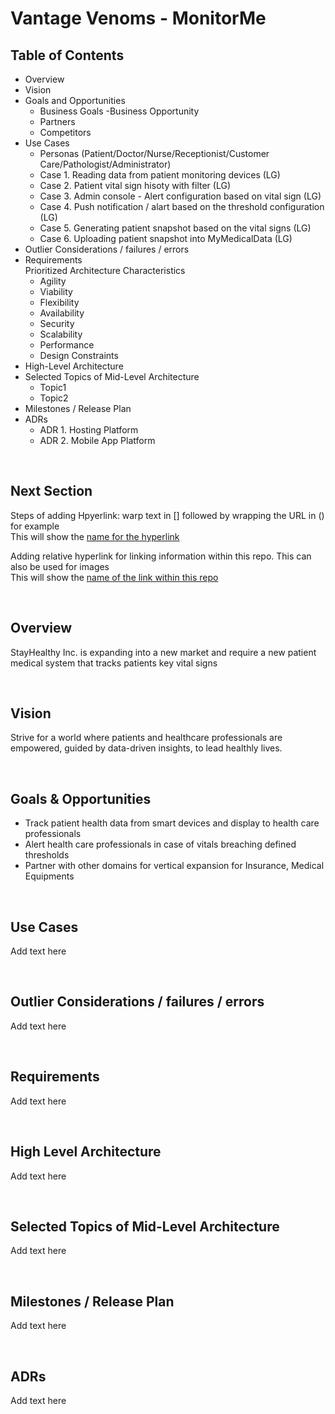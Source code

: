 # Vantage Venoms - MonitorMe

## **Table of Contents** 
- Overview 
- Vision
- Goals and Opportunities
    - Business Goals
     -Business Opportunity
    - Partners
    - Competitors
- Use Cases
    - Personas (Patient/Doctor/Nurse/Receptionist/Customer Care/Pathologist/Administrator)
    - Case 1. Reading data from patient monitoring devices (LG)
    - Case 2. Patient vital sign hisoty with filter (LG)
    - Case 3. Admin console - Alert configuration based on vital sign (LG)
    - Case 4. Push notification / alart based on the threshold configuration (LG)
    - Case 5. Generating patient snapshot based on the vital signs (LG)
    - Case 6. Uploading patient snapshot into MyMedicalData (LG)
- Outlier Considerations / failures / errors 
- Requirements \
    Prioritized Architecture Characteristics
    - Agility
    - Viability
    - Flexibility
    - Availability
    - Security
    - Scalability
    - Performance
    - Design Constraints
- High-Level Architecture
- Selected Topics of Mid-Level Architecture 
    - Topic1 
    - Topic2
- Milestones / Release Plan 
- ADRs 
    - ADR 1. Hosting Platform 
    - ADR 2. Mobile App Platform    


<br /> 


## **Next Section** 

Steps of adding Hpyerlink: warp text in [] followed by wrapping the URL in () for example \
This will show the [name for the hyperlink](https::linkname)

Adding relative hyperlink for linking information within this repo. This can also be used for images \
This will show the [name of the link within this repo](docs/readme.md)


<br /> 


## **Overview** 
StayHealthy Inc. is expanding into a new market and require a new patient medical system that tracks patients key vital signs

<br /> 

## **Vision** 
Strive for a world where patients and healthcare professionals are empowered, guided by data-driven insights, to lead healthly lives.

<br /> 

## **Goals & Opportunities** 
- Track patient health data from smart devices and display to health care professionals
- Alert health care professionals in case of vitals breaching defined thresholds
- Partner with other domains for vertical expansion for Insurance, Medical Equipments

<br /> 

## **Use Cases** 
Add text here

<br /> 

## **Outlier Considerations / failures / errors** 
Add text here

<br /> 

## **Requirements** 
Add text here

<br /> 

## **High Level Architecture** 
Add text here

<br /> 

## **Selected Topics of Mid-Level Architecture** 
Add text here

<br /> 

## **Milestones / Release Plan** 
Add text here

<br /> 

## **ADRs** 
Add text here


